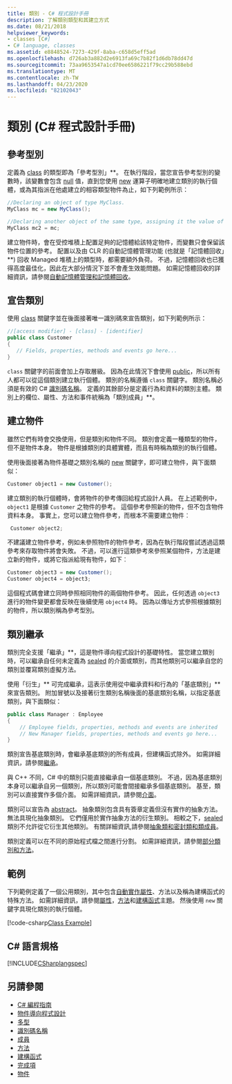 ```yaml
---
title: 類別 - C# 程式設計手冊
description: 了解類別類型和其建立方式
ms.date: 08/21/2018
helpviewer_keywords:
- classes [C#]
- C# language, classes
ms.assetid: e8848524-7273-429f-8aba-c658d5eff5ad
ms.openlocfilehash: d726ab3a882d2e6913fa69c7b82f1d6db78dd47d
ms.sourcegitcommit: 73aa9653547a1cd70ee6586221f79cc29b588ebd
ms.translationtype: MT
ms.contentlocale: zh-TW
ms.lasthandoff: 04/23/2020
ms.locfileid: "82102043"
---
```

# <a name="classes-c-programming-guide"></a>類別 (C# 程式設計手冊)

## <a name="reference-types"></a>參考型別  
定義為 [class](../../language-reference/keywords/class.md) 的類型即為「參考型別」**。 在執行階段，當您宣告參考型別的變數時，該變數會包含 [null](../../language-reference/keywords/null.md) 值，直到您使用 [new](../../language-reference/operators/new-operator.md) 運算子明確地建立類別的執行個體，或為其指派在他處建立的相容類型物件為止，如下列範例所示：

```csharp
//Declaring an object of type MyClass.
MyClass mc = new MyClass();

//Declaring another object of the same type, assigning it the value of the first object.
MyClass mc2 = mc;
```

建立物件時，會在受控堆積上配置足夠的記憶體給該特定物件，而變數只會保留該物件位置的參考。 配置以及由 CLR 的自動記憶體管理功能 (也就是「記憶體回收」**) 回收 Managed 堆積上的類型時，都需要額外負荷。 不過，記憶體回收也已獲得高度最佳化，因此在大部分情況下並不會產生效能問題。 如需記憶體回收的詳細資訊，請參閱[自動記憶體管理和記憶體回收](../../../standard/garbage-collection/fundamentals.md)。  
  
## <a name="declaring-classes"></a>宣告類別

 使用 [class](../../language-reference/keywords/class.md) 關鍵字並在後面接著唯一識別碼來宣告類別，如下列範例所示：

 ```csharp
//[access modifier] - [class] - [identifier]
 public class Customer
 {
    // Fields, properties, methods and events go here...
 }
```

 `class` 關鍵字的前面會加上存取層級。 因為在此情況下會使用 [public](../../language-reference/keywords/public.md)，所以所有人都可以從這個類別建立執行個體。 類別的名稱遵循 `class` 關鍵字。 類別名稱必須是有效的 C# [識別碼名稱](../inside-a-program/identifier-names.md)。 定義的其餘部分是定義行為和資料的類別主體。 類別上的欄位、屬性、方法和事件統稱為「類別成員」**。  
  
## <a name="creating-objects"></a>建立物件

雖然它們有時會交換使用，但是類別和物件不同。 類別會定義一種類型的物件，但不是物件本身。 物件是根據類別的具體實體，而且有時稱為類別的執行個體。  
  
 使用後面接著為物件基礎之類別名稱的 [new](../../language-reference/operators/new-operator.md) 關鍵字，即可建立物件，與下面類似：  

 ```csharp
 Customer object1 = new Customer();
 ```

 建立類別的執行個體時，會將物件的參考傳回給程式設計人員。 在上述範例中，`object1` 是根據 `Customer` 之物件的參考。 這個參考參照新的物件，但不包含物件資料本身。 事實上，您可以建立物件參考，而根本不需要建立物件︰  

```csharp
 Customer object2;
```

 不建議建立物件參考，例如未參照物件的物件參考，因為在執行階段嘗試透過這類參考來存取物件將會失敗。 不過，可以進行這類參考來參照某個物件，方法是建立新的物件，或將它指派給現有物件，如下︰  

 ```csharp
 Customer object3 = new Customer();
 Customer object4 = object3;
```
  
 這個程式碼會建立同時參照相同物件的兩個物件參考。 因此，任何透過 `object3` 進行的物件變更都會反映在後續使用 `object4` 時。 因為以傳址方式參照根據類別的物件，所以類別稱為參考型別。  
  
## <a name="class-inheritance"></a>類別繼承  

類別完全支援「繼承」**，這是物件導向程式設計的基礎特性。 當您建立類別時，可以繼承自任何未定義為 [sealed](../../language-reference/keywords/sealed.md) 的介面或類別，而其他類別可以繼承自您的類別並覆寫類別虛擬方法。

使用「衍生」** 可完成繼承，這表示使用從中繼承資料和行為的「基底類別」** 來宣告類別。 附加冒號以及接著衍生類別名稱後面的基底類別名稱，以指定基底類別，與下面類似：  

 ```csharp
 public class Manager : Employee
 {
     // Employee fields, properties, methods and events are inherited
     // New Manager fields, properties, methods and events go here...
 }
 ```

類別宣告基底類別時，會繼承基底類別的所有成員，但建構函式除外。 如需詳細資訊，請參閱[繼承](inheritance.md)。
  
與 C++ 不同，C# 中的類別只能直接繼承自一個基底類別。 不過，因為基底類別本身可以繼承自另一個類別，所以類別可能會間接繼承多個基底類別。 基至，類別可以直接實作多個介面。 如需詳細資訊，請參閱[介面](../interfaces/index.md)。  
  
類別可以宣告為 [abstract](../../language-reference/keywords/abstract.md)。 抽象類別包含具有簽章定義但沒有實作的抽象方法。 無法具現化抽象類別。 它們僅用於實作抽象方法的衍生類別。 相較之下，[sealed](../../language-reference/keywords/sealed.md) 類別不允許從它衍生其他類別。 有關詳細資訊,請參閱[抽象類和密封類和類成員](abstract-and-sealed-classes-and-class-members.md)。  
  
類別定義可以在不同的原始程式檔之間進行分割。 如需詳細資訊，請參閱[部分類別和方法](partial-classes-and-methods.md)。  
  
## <a name="example"></a>範例

下列範例定義了一個公用類別，其中包含[自動實作屬性](auto-implemented-properties.md)、方法以及稱為建構函式的特殊方法。 如需詳細資訊，請參閱[屬性](properties.md)，[方法](methods.md)和[建構函式](constructors.md)主題。 然後使用 `new` 關鍵字具現化類別的執行個體。  
  
[!code-csharp[Class Example](~/samples/snippets/csharp/programming-guide/classes-and-structs/class-example.cs)]
  
## <a name="c-language-specification"></a>C# 語言規格

[!INCLUDE[CSharplangspec](~/includes/csharplangspec-md.md)]  
  
## <a name="see-also"></a>另請參閱

- [C# 編程指南](../index.md)
- [物件導向程式設計](../concepts/object-oriented-programming.md)
- [多型](polymorphism.md)
- [識別碼名稱](../inside-a-program/identifier-names.md)
- [成員](members.md)
- [方法](methods.md)
- [建構函式](constructors.md)
- [完成項](destructors.md)
- [物件](objects.md)
